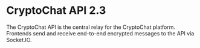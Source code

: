 # CryptoChat API 2.3

The CryptoChat API is the central relay for the CryptoChat platform. Frontends send and receive end-to-end encrypted messages to the API via Socket.IO.
